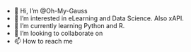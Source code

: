 - 👋 Hi, I’m @Oh-My-Gauss
- 👀 I’m interested in eLearning and Data Science. Also xAPI.
- 🌱 I’m currently learning Python and R.
- 💞️ I’m looking to collaborate on 
- 📫 How to reach me 

<!---
Oh-My-Gauss/Oh-My-Gauss is a ✨ special ✨ repository because its `README.md` (this file) appears on your GitHub profile.
You can click the Preview link to take a look at your changes.
--->
